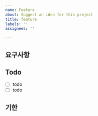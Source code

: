 ```yaml
---
name: Feature
about: Suggest an idea for this project
title: feature
labels: ''
assignees: ''

---
```


## 요구사항
<!--구현할 기능의 세부 요구사항 목록을 작성한다--> 

## Todo
- [ ] todo
- [ ] todo

## 기한
<!--마감 기한을 기록한다 (ex. yy.mm.dd)-->
